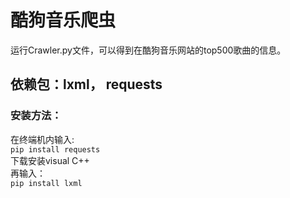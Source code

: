 # 酷狗音乐爬虫
运行Crawler.py文件，可以得到在酷狗音乐网站的top500歌曲的信息。  

## 依赖包：lxml， requests
### 安装方法：
在终端机内输入:  
`pip install requests`    
下载安装visual C++  
再输入：  
`pip install lxml`

